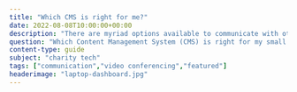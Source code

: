 ```yaml
---
title: "Which CMS is right for me?"
date: 2022-08-08T10:00:00+00:00
description: "There are myriad options available to communicate with others - one on one or in a group. Here I go over some of the options."
question: "Which Content Management System (CMS) is right for my small organisation?"
content-type: guide
subject: "charity tech"
tags: ["communication","video conferencing","featured"]
headerimage: "laptop-dashboard.jpg"
---
```


